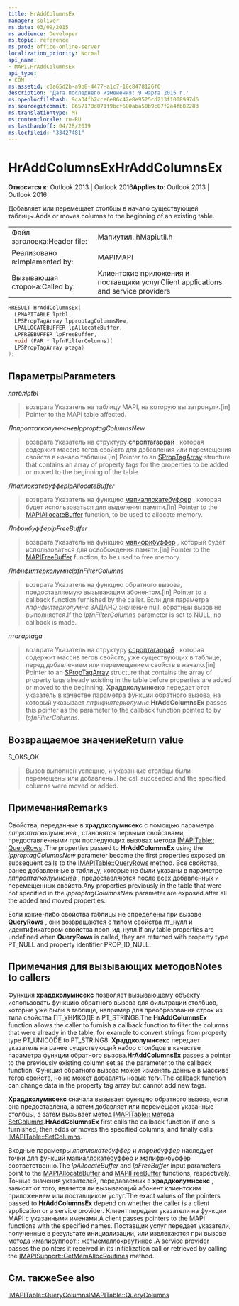 ```yaml
---
title: HrAddColumnsEx
manager: soliver
ms.date: 03/09/2015
ms.audience: Developer
ms.topic: reference
ms.prod: office-online-server
localization_priority: Normal
api_name:
- MAPI.HrAddColumnsEx
api_type:
- COM
ms.assetid: c0a65d2b-a9b8-4477-a1c7-18c8478126f6
description: 'Дата последнего изменения: 9 марта 2015 г.'
ms.openlocfilehash: 9ca34fb2cce6e86c42e8e9525cd213f1008997d6
ms.sourcegitcommit: 8657170d071f9bcf680aba50b9c07f2a4fb82283
ms.translationtype: MT
ms.contentlocale: ru-RU
ms.lasthandoff: 04/28/2019
ms.locfileid: "33427481"
---
```

# <a name="hraddcolumnsex"></a><span data-ttu-id="ddcda-103">HrAddColumnsEx</span><span class="sxs-lookup"><span data-stu-id="ddcda-103">HrAddColumnsEx</span></span>

  
  
<span data-ttu-id="ddcda-104">**Относится к**: Outlook 2013 | Outlook 2016</span><span class="sxs-lookup"><span data-stu-id="ddcda-104">**Applies to**: Outlook 2013 | Outlook 2016</span></span> 
  
<span data-ttu-id="ddcda-105">Добавляет или перемещает столбцы в начало существующей таблицы.</span><span class="sxs-lookup"><span data-stu-id="ddcda-105">Adds or moves columns to the beginning of an existing table.</span></span> 
  
|||
|:-----|:-----|
|<span data-ttu-id="ddcda-106">Файл заголовка:</span><span class="sxs-lookup"><span data-stu-id="ddcda-106">Header file:</span></span>  <br/> |<span data-ttu-id="ddcda-107">Мапиутил. h</span><span class="sxs-lookup"><span data-stu-id="ddcda-107">Mapiutil.h</span></span>  <br/> |
|<span data-ttu-id="ddcda-108">Реализовано в:</span><span class="sxs-lookup"><span data-stu-id="ddcda-108">Implemented by:</span></span>  <br/> |<span data-ttu-id="ddcda-109">MAPI</span><span class="sxs-lookup"><span data-stu-id="ddcda-109">MAPI</span></span>  <br/> |
|<span data-ttu-id="ddcda-110">Вызывающая сторона:</span><span class="sxs-lookup"><span data-stu-id="ddcda-110">Called by:</span></span>  <br/> |<span data-ttu-id="ddcda-111">Клиентские приложения и поставщики услуг</span><span class="sxs-lookup"><span data-stu-id="ddcda-111">Client applications and service providers</span></span>  <br/> |
   
```cpp
HRESULT HrAddColumnsEx(
  LPMAPITABLE lptbl,
  LPSPropTagArray lpproptagColumnsNew,
  LPALLOCATEBUFFER lpAllocateBuffer,
  LPFREEBUFFER lpFreeBuffer,
  void (FAR * lpfnFilterColumns)(
  LPSPropTagArray ptaga)
);
```

## <a name="parameters"></a><span data-ttu-id="ddcda-112">Параметры</span><span class="sxs-lookup"><span data-stu-id="ddcda-112">Parameters</span></span>

 <span data-ttu-id="ddcda-113">_лптбл_</span><span class="sxs-lookup"><span data-stu-id="ddcda-113">_lptbl_</span></span>
  
> <span data-ttu-id="ddcda-114">возврата Указатель на таблицу MAPI, на которую вы затронули.</span><span class="sxs-lookup"><span data-stu-id="ddcda-114">[in] Pointer to the MAPI table affected.</span></span> 
    
 <span data-ttu-id="ddcda-115">_Лппроптагколумнснев_</span><span class="sxs-lookup"><span data-stu-id="ddcda-115">_lpproptagColumnsNew_</span></span>
  
> <span data-ttu-id="ddcda-116">возврата Указатель на структуру [спроптагаррай](sproptagarray.md) , которая содержит массив тегов свойств для добавления или перемещения свойств в начало таблицы.</span><span class="sxs-lookup"><span data-stu-id="ddcda-116">[in] Pointer to an [SPropTagArray](sproptagarray.md) structure that contains an array of property tags for the properties to be added or moved to the beginning of the table.</span></span> 
    
 <span data-ttu-id="ddcda-117">_Лпаллокатебуффер_</span><span class="sxs-lookup"><span data-stu-id="ddcda-117">_lpAllocateBuffer_</span></span>
  
> <span data-ttu-id="ddcda-118">возврата Указатель на функцию [мапиаллокатебуффер](mapiallocatebuffer.md) , которая будет использоваться для выделения памяти.</span><span class="sxs-lookup"><span data-stu-id="ddcda-118">[in] Pointer to the [MAPIAllocateBuffer](mapiallocatebuffer.md) function, to be used to allocate memory.</span></span> 
    
 <span data-ttu-id="ddcda-119">_Лпфрибуффер_</span><span class="sxs-lookup"><span data-stu-id="ddcda-119">_lpFreeBuffer_</span></span>
  
> <span data-ttu-id="ddcda-120">возврата Указатель на функцию [мапифрибуффер](mapifreebuffer.md) , который будет использоваться для освобождения памяти.</span><span class="sxs-lookup"><span data-stu-id="ddcda-120">[in] Pointer to the [MAPIFreeBuffer](mapifreebuffer.md) function, to be used to free memory.</span></span> 
    
 <span data-ttu-id="ddcda-121">_Лпфнфилтерколумнс_</span><span class="sxs-lookup"><span data-stu-id="ddcda-121">_lpfnFilterColumns_</span></span>
  
> <span data-ttu-id="ddcda-122">возврата Указатель на функцию обратного вызова, предоставляемую вызывающим абонентом.</span><span class="sxs-lookup"><span data-stu-id="ddcda-122">[in] Pointer to a callback function furnished by the caller.</span></span> <span data-ttu-id="ddcda-123">Если для параметра _лпфнфилтерколумнс_ ЗАДАНО значение null, обратный вызов не выполняется.</span><span class="sxs-lookup"><span data-stu-id="ddcda-123">If the  _lpfnFilterColumns_ parameter is set to NULL, no callback is made.</span></span> 
    
 <span data-ttu-id="ddcda-124">_птага_</span><span class="sxs-lookup"><span data-stu-id="ddcda-124">_ptaga_</span></span>
  
> <span data-ttu-id="ddcda-125">возврата Указатель на структуру [спроптагаррай](sproptagarray.md) , которая содержит массив тегов свойств, уже существующих в таблице, перед добавлением или перемещением свойств в начало.</span><span class="sxs-lookup"><span data-stu-id="ddcda-125">[in] Pointer to an [SPropTagArray](sproptagarray.md) structure that contains the array of property tags already existing in the table before properties are added or moved to the beginning.</span></span> <span data-ttu-id="ddcda-126">**Храддколумнсекс** передает этот указатель в качестве параметра функции обратного вызова, на который указывает _лпфнфилтерколумнс_.</span><span class="sxs-lookup"><span data-stu-id="ddcda-126">**HrAddColumnsEx** passes this pointer as the parameter to the callback function pointed to by  _lpfnFilterColumns_.</span></span>
    
## <a name="return-value"></a><span data-ttu-id="ddcda-127">Возвращаемое значение</span><span class="sxs-lookup"><span data-stu-id="ddcda-127">Return value</span></span>

<span data-ttu-id="ddcda-128">S_OK</span><span class="sxs-lookup"><span data-stu-id="ddcda-128">S_OK</span></span> 
  
> <span data-ttu-id="ddcda-129">Вызов выполнен успешно, и указанные столбцы были перемещены или добавлены.</span><span class="sxs-lookup"><span data-stu-id="ddcda-129">The call succeeded and the specified columns were moved or added.</span></span>
    
## <a name="remarks"></a><span data-ttu-id="ddcda-130">Примечания</span><span class="sxs-lookup"><span data-stu-id="ddcda-130">Remarks</span></span>

<span data-ttu-id="ddcda-131">Свойства, переданные в **храддколумнсекс** с помощью параметра _лппроптагколумнснев_ , становятся первыми свойствами, предоставленными при последующих вызовах метода [IMAPITable:: QueryRows](imapitable-queryrows.md) .</span><span class="sxs-lookup"><span data-stu-id="ddcda-131">The properties passed to **HrAddColumnsEx** using the  _lpproptagColumnsNew_ parameter become the first properties exposed on subsequent calls to the [IMAPITable::QueryRows](imapitable-queryrows.md) method.</span></span> <span data-ttu-id="ddcda-132">Все свойства, ранее добавленные в таблицу, которые не были указаны в параметре _лппроптагколумнснев_ , предоставляются после всех добавленных и перемещенных свойств.</span><span class="sxs-lookup"><span data-stu-id="ddcda-132">Any properties previously in the table that were not specified in the  _lpproptagColumnsNew_ parameter are exposed after all the added and moved properties.</span></span> 
  
<span data-ttu-id="ddcda-133">Если какие-либо свойства таблицы не определены при вызове **QueryRows** , они возвращаются с типом свойства пт_нулл и идентификатором свойства проп_ид_нулл.</span><span class="sxs-lookup"><span data-stu-id="ddcda-133">If any table properties are undefined when **QueryRows** is called, they are returned with property type PT_NULL and property identifier PROP_ID_NULL.</span></span> 
  
## <a name="notes-to-callers"></a><span data-ttu-id="ddcda-134">Примечания для вызывающих методов</span><span class="sxs-lookup"><span data-stu-id="ddcda-134">Notes to callers</span></span>

<span data-ttu-id="ddcda-135">Функция **храддколумнсекс** позволяет вызывающему объекту использовать функцию обратного вызова для фильтрации столбцов, которые уже были в таблице, например для преобразования строк из типа свойства ПТ_УНИКОДЕ в PT_STRING8.</span><span class="sxs-lookup"><span data-stu-id="ddcda-135">The **HrAddColumnsEx** function allows the caller to furnish a callback function to filter the columns that were already in the table, for example to convert strings from property type PT_UNICODE to PT_STRING8.</span></span> <span data-ttu-id="ddcda-136">**Храддколумнсекс** передает указатель на ранее существующий набор столбцов в качестве параметра функции обратного вызова.</span><span class="sxs-lookup"><span data-stu-id="ddcda-136">**HrAddColumnsEx** passes a pointer to the previously existing column set as the parameter to the callback function.</span></span> <span data-ttu-id="ddcda-137">Функция обратного вызова может изменять данные в массиве тегов свойств, но не может добавлять новые теги.</span><span class="sxs-lookup"><span data-stu-id="ddcda-137">The callback function can change data in the property tag array but cannot add new tags.</span></span> 
  
 <span data-ttu-id="ddcda-138">**Храддколумнсекс** сначала вызывает функцию обратного вызова, если она предоставлена, а затем добавляет или перемещает указанные столбцы, а затем вызывает метод [IMAPITable:: метода SetColumns](imapitable-setcolumns.md).</span><span class="sxs-lookup"><span data-stu-id="ddcda-138">**HrAddColumnsEx** first calls the callback function if one is furnished, then adds or moves the specified columns, and finally calls [IMAPITable::SetColumns](imapitable-setcolumns.md).</span></span> 
  
<span data-ttu-id="ddcda-139">Входные параметры _лпаллокатебуффер_ и _лпфрибуффер_ наследует точки для функций [мапиаллокатебуффер](mapiallocatebuffer.md) и [мапифрибуффер](mapifreebuffer.md) соответственно.</span><span class="sxs-lookup"><span data-stu-id="ddcda-139">The  _lpAllocateBuffer_ and  _lpFreeBuffer_ input parameters point to the [MAPIAllocateBuffer](mapiallocatebuffer.md) and [MAPIFreeBuffer](mapifreebuffer.md) functions, respectively.</span></span> <span data-ttu-id="ddcda-140">Точные значения указателей, передаваемых в **храддколумнсекс** , зависят от того, является ли вызывающий абонент клиентским приложением или поставщиком услуг.</span><span class="sxs-lookup"><span data-stu-id="ddcda-140">The exact values of the pointers passed to **HrAddColumnsEx** depend on whether the caller is a client application or a service provider.</span></span> <span data-ttu-id="ddcda-141">Клиент передает указатели на функции MAPI с указанными именами.</span><span class="sxs-lookup"><span data-stu-id="ddcda-141">A client passes pointers to the MAPI functions with the specified names.</span></span> <span data-ttu-id="ddcda-142">Поставщик услуг передает указатели, полученные в результате инициализации, или извлекаются при вызове метода [имаписуппорт:: жетмемаллокраутинес](imapisupport-getmemallocroutines.md) .</span><span class="sxs-lookup"><span data-stu-id="ddcda-142">A service provider passes the pointers it received in its initialization call or retrieved by calling the [IMAPISupport::GetMemAllocRoutines](imapisupport-getmemallocroutines.md) method.</span></span> 
  
## <a name="see-also"></a><span data-ttu-id="ddcda-143">См. также</span><span class="sxs-lookup"><span data-stu-id="ddcda-143">See also</span></span>



[<span data-ttu-id="ddcda-144">IMAPITable::QueryColumns</span><span class="sxs-lookup"><span data-stu-id="ddcda-144">IMAPITable::QueryColumns</span></span>](imapitable-querycolumns.md)

